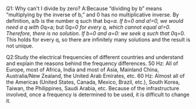 Q1: Why can't I divide by zero?
A:Because “dividing by b” means “multiplying by the inverse of b,” and 0 has no multiplicative inverse. 
By definition, a/b is the number q such that b*q=a. If b=0 and a!=0, we would need a q with 0*q=a; but 0*q=0 for every q, which cannot equal a!=0. Therefore, there is no solution.
If b=0 and a=0: we seek $q$ such that 0*q=0. This holds for every q, so there are infinitely many solutions and the result is not unique.

Q2:Study the electrical frequencies of different countries and understand and explain the reasons behind the frequency differences.
50 Hz: All of Europe, most of Africa, India and most of Asia, Mainland China, Australia/New Zealand, the United Arab Emirates, etc.
60 Hz: Almost all of the Americas (United States, Canada, Mexico, Brazil, etc.), South Korea, Taiwan, the Philippines, Saudi Arabia, etc.
Because of the infrastructure involved, once a frequency is determined to be used, it is difficult to change it.